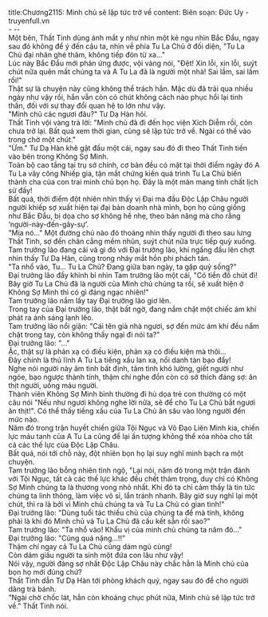 title:Chương2115: Minh chủ sẽ lập tức trở về
content:
Biên soạn: Đức Uy - truyenfull.vn<br>- --<br>Một bên, Thất Tinh dùng ánh mắt y như nhìn một kẻ ngu nhìn Bắc Đẩu, ngay sau đó không để ý đến cậu ta, nhìn về phía Tu La Chủ ở đối diện, "Tu La Chủ đại nhân ghé thăm, không tiếp đón từ xa..."<br>Lúc này Bắc Đẩu mới phản ứng được, vội vàng nói, "Đệt! Xin lỗi, xin lỗi, suýt chút nữa quên mất chúng ta và A Tu La đã là người một nhà! Sai lầm, sai lầm rồi!"<br>Thật sự là chuyện này cũng không thể trách hắn. Mặc dù đã trải qua nhiều ngày như vậy rồi, hắn vẫn còn có chút không cách nào phục hồi lại tinh thần, đối với sự thay đổi quan hệ to lớn như vậy.<br>"Minh chủ các ngươi đâu?" Tư Dạ Hàn hỏi.<br>Thất Tinh vội vàng trả lời: "Minh chủ đã đi đến học viện Xích Diễm rồi, còn chưa trở lại. Bất quá xem thời gian, cũng sẽ lập tức trở về. Ngài có thể vào trong chờ một chút."<br>"Ừm." Tư Dạ Hàn khẽ gật đầu một cái, ngay sau đó đi theo Thất Tinh tiến vào bên trong Không Sợ Minh.<br>Toàn bộ cao tầng tại trụ sở chính, cơ bản đều có mặt tại thời điểm ngày đó A Tu La vây công Nhiếp gia, tận mắt chứng kiến quá trình Tu La Chủ biến thành cha của con trai minh chủ bọn họ. Đây là một màn mang tính chất lịch sử đấy!<br>Bất quá, thời điểm đột nhiên nhìn thấy vị Đại ma đầu Độc Lập Châu người người khiếp sợ xuất hiện tại đại bản doanh nhà mình, bọn họ cũng giống như Bắc Đẩu, bị dọa cho sợ không hề nhẹ, theo bản năng mà cho rằng ‘người-này-đến-gây-sự’.<br>"Mịa nó..." Một đường chủ nào đó thoáng nhìn thấy người đi theo sau lưng Thất Tinh, sợ đến chân cẳng mềm nhũn, suýt chút nữa trực tiếp quỳ xuống.<br>Tam trưởng lão đang cãi vã gì đó với Đại trưởng lão, khi ngẩng đầu lên chợt nhìn thấy Tư Dạ Hàn, cũng trong nháy mắt hồn phi phách tán.<br>"Ta nhổ vào, Tu... Tu La Chủ? Đang giữa ban ngày, ta gặp quỷ sống?"<br>Đại trưởng lão đầy khinh bỉ nhìn Tam trưởng lão một cái, "Có tiền đồ chút đi! Bây giờ Tu La Chủ đã là người của Minh chủ chúng ta rồi, sẽ xuất hiện ở Không Sợ Minh thì có gì đáng ngạc nhiên!"<br>Tam trưởng lão nắm lấy tay Đại trưởng lão giơ lên.<br>Trong tay của Đại trưởng lão, thật bất ngờ, đang nắm chặt một chiếc ám khí phát ra ánh sáng lạnh lẽo.<br>Tam trưởng lão nổi giận: "Cái tên già nhà ngươi, sợ đến mức ám khí đều nắm chặt trong tay, còn không thấy ngại đi nói ta?"<br>Đại trưởng lão: "..."<br>Ặc, thật sự là phản xạ có điều kiện, phản xạ có điều kiện mà thôi...<br>Đây chính là thủ lĩnh A Tu La tiếng xấu lan xa, nổi danh tàn bạo đấy!<br>Nghe nói người này âm tình bất định, tâm tình khó lường, giết người như ngóe, bạo ngược thành tính, thậm chí nghe đồn còn có sở thích đáng sợ: ăn thịt người, uống máu người.<br>Thành viên Không Sợ Minh bình thường đi hù dọa trẻ con thường có một câu nói "Nếu như ngươi không nghe lời nữa, sẽ để cho Tu La Chủ bắt ngươi ăn thịt!". Có thể thấy tiếng xấu của Tu La Chủ ăn sâu vào lòng người đến mức nào.<br>Năm đó trong trận huyết chiến giữa Tội Ngục và Võ Đạo Liên Minh kia, chiến lực máu tanh của A Tu La cũng để lại ấn tượng không thể xóa nhòa cho tất cả các thế lực của Độc Lập Châu.<br>Bất quá, nói tới chỗ này, đột nhiên bọn họ lại suy nghĩ minh bạch ra một chuyện.<br>Tam trưởng lão bỗng nhiên tỉnh ngộ, "Lại nói, năm đó trong một trận đánh với Tội Ngục, tất cả các thế lực khác đều chết thảm trọng, duy chỉ có Không Sợ Minh chúng ta là thương vong nhỏ nhất. Khi đó ta chỉ cảm thấy là tin tức chúng ta linh thông, làm việc vô sỉ, lẩn tránh nhanh. Bây giờ suy nghĩ lại một chút, thì ra là bởi vì Minh chủ chúng ta và Tu La Chủ có gian tình!"<br>Đại trưởng lão: "Dùng tuổi tác thiếu chủ của chúng ta để mà tính, không phải là khi đó Minh chủ và Tu La Chủ đã cấu kết sẵn rồi sao?"<br>Tam trưởng lão: "Ta nhổ vào! Khẩu vị của minh chủ chúng ta năm đó..."<br>Đại trưởng lão: "Cũng quá nặng...!!"<br>Thậm chí ngay cả Tu La Chủ cũng dám ngủ cùng!<br>Còn dám giấu người ta sinh một đứa con lâu như vậy!<br>Nói vậy, người đáng sợ nhất Độc Lập Châu này chắc hẳn là Minh chủ của bọn họ mới đúng chứ?<br>Thất Tinh dẫn Tư Dạ Hàn tới phòng khách quý, ngay sau đó để cho người dâng trà bánh.<br>"Ngài chờ chốc lát, hẳn còn khoảng chục phút nữa, Minh chủ sẽ lập tức trở về." Thất Tinh nói.